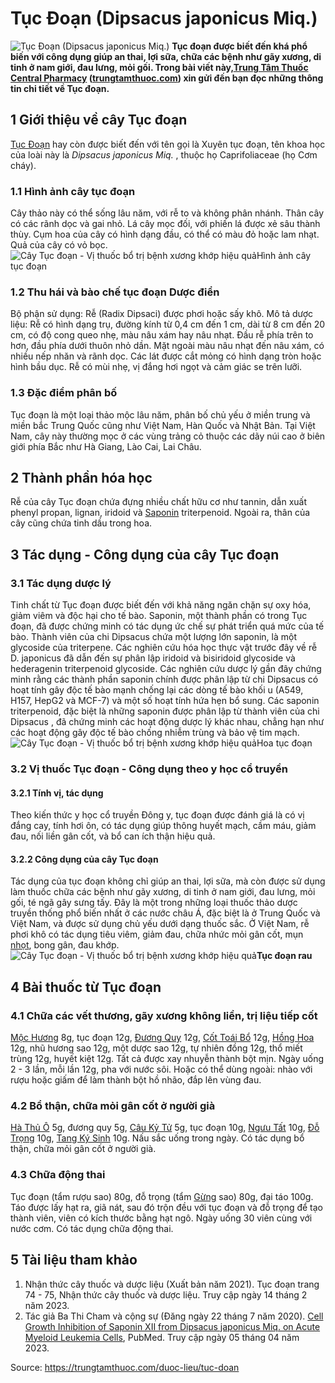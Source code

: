# Tục Đoạn (Dipsacus japonicus Miq.)

![Tục Đoạn \(Dipsacus japonicus Miq.\)](https://trungtamthuoc.com/images/others/cay-tuc-doan-0-2752.jpg)
**Tục đoạn được biết đến khá phổ biến với công dụng giúp an thai, lợi sữa, chữa các bệnh như gãy xương, di tinh ở nam giới, đau lưng, mỏi gối. Trong bài viết này,[Trung Tâm Thuốc Central Pharmacy](https://trungtamthuoc.com/ "Trung Tâm Thuốc Central Pharmacy") ([trungtamthuoc.com](https://trungtamthuoc.com/ "trungtamthuoc.com")) xin gửi đến bạn đọc những thông tin chi tiết về Tục đoạn.**
##  1 Giới thiệu về cây Tục đoạn
[Tục Đoạn](https://trungtamthuoc.com/duoc-lieu/tuc-doan "Tục Đoạn") hay còn được biết đến với tên gọi là Xuyên tục đoạn, tên khoa học của loài này là _Dipsacus japonicus Miq._ , thuộc họ Caprifoliaceae (họ Cơm cháy).
### 1.1 Hình ảnh cây tục đoạn
Cây thảo này có thể sống lâu năm, với rễ to và không phân nhánh. Thân cây có các rãnh dọc và gai nhỏ. Lá cây mọc đối, với phiến lá được xẻ sâu thành thùy. Cụm hoa của cây có hình dạng đầu, có thể có màu đỏ hoặc lam nhạt. Quả của cây có vỏ bọc.
![Cây Tục đoạn - Vị thuốc bổ trị bệnh xương khớp hiệu quả](https://trungtamthuoc.com/images/item/cay-tuc-doan-2.jpg)Hình ảnh cây tục đoạn
### 1.2 Thu hái và bào chế tục đoạn Dược điển
Bộ phận sử dụng: Rễ (Radix Dipsaci) được phơi hoặc sấy khô.
Mô tả dược liệu: Rễ có hình dạng trụ, đường kính từ 0,4 cm đến 1 cm, dài từ 8 cm đến 20 cm, có độ cong queo nhẹ, màu nâu xám hay nâu nhạt. Đầu rễ phía trên to hơn, đầu phía dưới thuôn nhỏ dần. Mặt ngoài màu nâu nhạt đến nâu xám, có nhiều nếp nhăn và rãnh dọc. Các lát được cắt mỏng có hình dạng tròn hoặc hình bầu dục. Rễ có mùi nhẹ, vị đắng hơi ngọt và cảm giác se trên lưỡi.
### 1.3 Đặc điểm phân bố
Tục đoạn là một loại thảo mộc lâu năm, phân bố chủ yếu ở miền trung và miền bắc Trung Quốc cũng như Việt Nam, Hàn Quốc và Nhật Bản. Tại Việt Nam, cây này thường mọc ở các vùng trảng cỏ thuộc các dãy núi cao ở biên giới phía Bắc như Hà Giang, Lào Cai, Lai Châu.
##  2 Thành phần hóa học
Rễ của cây Tục đoạn chứa đựng nhiều chất hữu cơ như tannin, dẫn xuất phenyl propan, lignan, iridoid và [Saponin](https://trungtamthuoc.com/hoat-chat/saponin "Saponin") triterpenoid. Ngoài ra, thân của cây cũng chứa tinh dầu trong hoa.
##  3 Tác dụng - Công dụng của cây Tục đoạn
### 3.1 Tác dụng dược lý 
Tinh chất từ Tục đoạn được biết đến với khả năng ngăn chặn sự oxy hóa, giảm viêm và độc hại cho tế bào. Saponin, một thành phần có trong Tục đoạn, đã được chứng minh có tác dụng ức chế sự phát triển quá mức của tế bào.
Thành viên của chi Dipsacus chứa một lượng lớn saponin, là một glycoside của triterpene. Các nghiên cứu hóa học thực vật trước đây về rễ D. japonicus đã dẫn đến sự phân lập iridoid và bisiridoid glycoside và hederagenin triterpenoid glycoside. Các nghiên cứu dược lý gần đây chứng minh rằng các thành phần saponin chính được phân lập từ chi Dipsacus có hoạt tính gây độc tế bào mạnh chống lại các dòng tế bào khối u (A549, H157, HepG2 và MCF-7) và một số hoạt tính hứa hẹn bổ sung. Các saponin triterpenoid, đặc biệt là những saponin được phân lập từ thành viên của chi Dipsacus , đã chứng minh các hoạt động dược lý khác nhau, chẳng hạn như các hoạt động gây độc tế bào chống nhiễm trùng và bảo vệ tim mạch.
![Cây Tục đoạn - Vị thuốc bổ trị bệnh xương khớp hiệu quả](https://trungtamthuoc.com/images/item/cay-tuc-doan-4.jpg)Hoa tục đoạn
### 3.2 Vị thuốc Tục đoạn - Công dụng theo y học cổ truyền
#### 3.2.1 Tính vị, tác dụng
Theo kiến thức y học cổ truyền Đông y, tục đoạn được đánh giá là có vị đắng cay, tính hơi ôn, có tác dụng giúp thông huyết mạch, cầm máu, giảm đau, nối liền gân cốt, và bổ can ích thận hiệu quả.
#### 3.2.2 Công dụng của cây Tục đoạn
Tác dụng của tục đoạn không chỉ giúp an thai, lợi sữa, mà còn được sử dụng làm thuốc chữa các bệnh như gãy xương, di tinh ở nam giới, đau lưng, mỏi gối, té ngã gây sưng tấy. 
Đây là một trong những loại thuốc thảo dược truyền thống phổ biến nhất ở các nước châu Á, đặc biệt là ở Trung Quốc và Việt Nam, và được sử dụng chủ yếu dưới dạng thuốc sắc. Ở Việt Nam, rễ phơi khô có tác dụng tiêu viêm, giảm đau, chữa nhức mỏi gân cốt, mụn [nhọt](https://trungtamthuoc.com/bai-viet/nhot "nhọt"), bong gân, đau khớp.
![Cây Tục đoạn - Vị thuốc bổ trị bệnh xương khớp hiệu quả](https://trungtamthuoc.com/images/item/cay-tuc-doan-3.jpg)**Tục đoạn rau**
##  4 Bài thuốc từ Tục đoạn
### 4.1 Chữa các vết thương, gãy xương không liền, trị liệu tiếp cốt
[Mộc Hương](https://trungtamthuoc.com/hoat-chat/moc-huong "Mộc Hương") 8g, tục đoạn 12g, [Đương Quy](https://trungtamthuoc.com/hoat-chat/duong-quy "Đương Quy") 12g, [Cốt Toái Bổ](https://trungtamthuoc.com/duoc-lieu/cot-toai-bo "Cốt Toái Bổ") 12g, [Hồng Hoa](https://trungtamthuoc.com/hoat-chat/hong-hoa "Hồng Hoa") 12g, nhũ hương sao 12g, một dược sao 12g, tự nhiên đồng 12g, thổ miết trùng 12g, huyết kiệt 12g. Tất cả được xay nhuyễn thành bột mịn. Ngày uống 2 - 3 lần, mỗi lần 12g, pha với nước sôi. Hoặc có thể dùng ngoài: nhào với rượu hoặc giấm để làm thành bột hồ nhão, đắp lên vùng đau.
### 4.2 Bổ thận, chữa mỏi gân cốt ở người già
[Hà Thủ Ô](https://trungtamthuoc.com/duoc-lieu/ha-thu-o "Hà Thủ Ô") 5g, đương quy 5g, [Câu Kỷ Tử](https://trungtamthuoc.com/duoc-lieu/cau-ky-tu-55 "Câu Kỷ Tử") 5g, tục đoạn 10g, [Ngưu Tất](https://trungtamthuoc.com/hoat-chat/nguu-tat "Ngưu Tất") 10g, [Đỗ Trọng](https://trungtamthuoc.com/duoc-lieu/do-trong-48 "Đỗ Trọng") 10g, [Tang Ký Sinh](https://trungtamthuoc.com/hoat-chat/tang-ky-sinh "Tang Ký Sinh") 10g. Nấu sắc uống trong ngày. Có tác dụng bổ thận, chữa mỏi gân cốt ở người già.
### 4.3 Chữa động thai
Tục đoạn (tẩm rượu sao) 80g, đỗ trọng (tẩm [Gừng](https://trungtamthuoc.com/hoat-chat/gung "Gừng") sao) 80g, đại táo 100g. Táo được lấy hạt ra, giã nát, sau đó trộn đều với tục đoạn và đỗ trọng để tạo thành viên, viên có kích thước bằng hạt ngô. Ngày uống 30 viên cùng với nước cơm. Có tác dụng chữa động thai.
##  5 Tài liệu tham khảo
  1. Nhận thức cây thuốc và dược liệu (Xuất bản năm 2021). Tục đoạn trang 74 - 75, Nhận thức cây thuốc và dược liệu. Truy cập ngày 14 tháng 2 năm 2023.
  2. Tác giả Ba Thi Cham và cộng sự (Đăng ngày 22 tháng 7 năm 2020). [Cell Growth Inhibition of Saponin XII from Dipsacus japonicus Miq. on Acute Myeloid Leukemia Cells](https://www.ncbi.nlm.nih.gov/pmc/articles/PMC7435407/), PubMed. Truy cập ngày 05 tháng 04 năm 2023.




Source: https://trungtamthuoc.com/duoc-lieu/tuc-doan